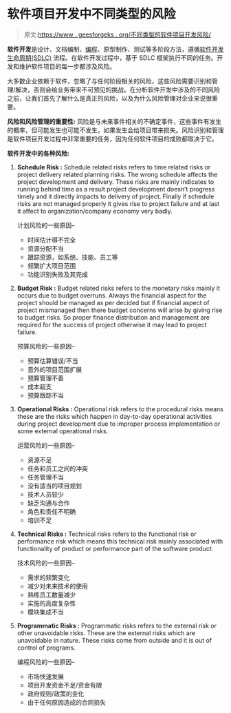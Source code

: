 # 软件项目开发中不同类型的风险

> 原文:[https://www . geesforgeks . org/不同类型的软件项目开发风险/](https://www.geeksforgeeks.org/different-types-of-risks-in-software-project-development/)

**软件开发**是设计、文档编制、[编程](https://www.geeksforgeeks.org/introduction-to-programming-languages/)、原型制作、测试等多阶段方法，遵循[软件开发生命周期(SDLC)](https://www.geeksforgeeks.org/what-is-sdlc-model-and-its-phases/) 流程。在软件开发过程中，基于 SDLC 框架执行不同的任务。开发和维护软件项目的每一步都涉及风险。

大多数企业依赖于软件，忽略了与任何阶段相关的风险，这些风险需要识别和管理/解决，否则会给业务带来不可预见的挑战。在分析软件开发中涉及的不同风险之前，让我们首先了解什么是真正的风险，以及为什么风险管理对企业来说很重要。

**风险和风险管理的重要性:**
风险是与未来事件相关的不确定事件，这些事件有发生的概率，但可能发生也可能不发生，如果发生会给项目带来损失。风险识别和管理是软件项目开发过程中非常重要的任务，因为任何软件项目的成败都取决于它。

**软件开发中的各种风险:**

1.  **Schedule Risk :**
    Schedule related risks refers to time related risks or project delivery related planning risks. The wrong schedule affects the project development and delivery. These risks are mainly indicates to running behind time as a result project development doesn’t progress timely and it directly impacts to delivery of project. Finally if schedule risks are not managed properly it gives rise to project failure and at last it affect to organization/company economy very badly.

    计划风险的一些原因–

    *   时间估计得不完全
    *   资源分配不当
    *   跟踪资源，如系统、技能、员工等
    *   频繁扩大项目范围
    *   功能识别失败及其完成
2.  **Budget Risk :**
    Budget related risks refers to the monetary risks mainly it occurs due to budget overruns. Always the financial aspect for the project should be managed as per decided but if financial aspect of project mismanaged then there budget concerns will arise by giving rise to budget risks. So proper finance distribution and management are required for the success of project otherwise it may lead to project failure.

    预算风险的一些原因–

    *   预算估算错误/不当
    *   意外的项目范围扩展
    *   预算管理不善
    *   成本超支
    *   预算跟踪不当
3.  **Operational Risks :**
    Operational risk refers to the procedural risks means these are the risks which happen in day-to-day operational activities during project development due to improper process implementation or some external operational risks.

    运营风险的一些原因–

    *   资源不足
    *   任务和员工之间的冲突
    *   任务管理不当
    *   没有适当的项目规划
    *   技术人员较少
    *   缺乏沟通与合作
    *   角色和责任不明确
    *   培训不足
4.  **Technical Risks :**
    Technical risks refers to the functional risk or performance risk which means this technical risk mainly associated with functionality of product or performance part of the software product.

    技术风险的一些原因–

    *   需求的频繁变化
    *   减少对未来技术的使用
    *   熟练员工数量减少
    *   实施的高度复杂性
    *   模块集成不当
5.  **Programmatic Risks :**
    Programmatic risks refers to the external risk or other unavoidable risks. These are the external risks which are unavoidable in nature. These risks come from outside and it is out of control of programs.

    编程风险的一些原因–

    *   市场快速发展
    *   项目开发资金不足/资金有限
    *   政府规则/政策的变化
    *   由于任何原因造成的合同损失